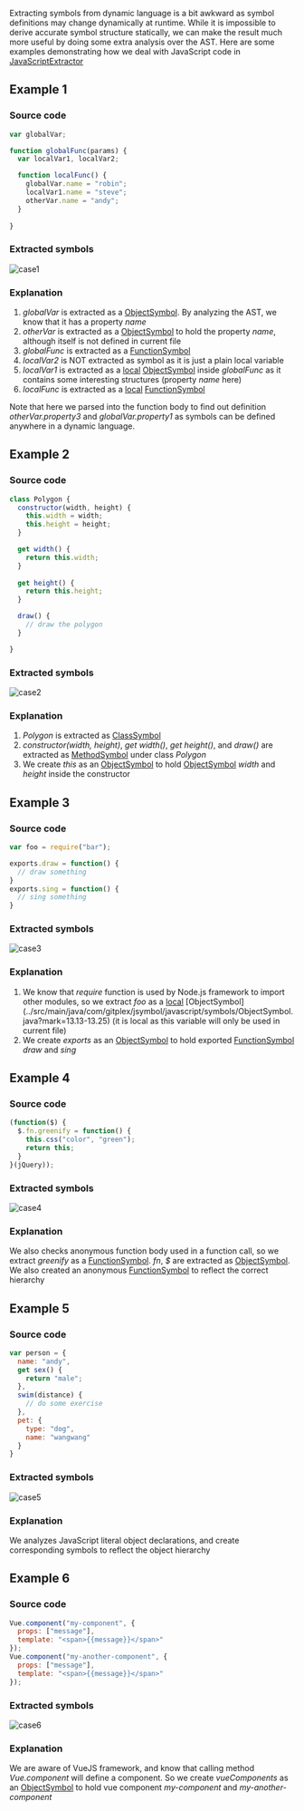 Extracting symbols from dynamic language is a bit awkward as symbol definitions may change dynamically at runtime. While it is impossible to derive accurate symbol structure statically, we can make the result much more useful by doing some extra analysis over the AST. Here are some examples demonstrating how we deal with JavaScript code in [JavaScriptExtractor](../src/main/java/com/gitplex/jsymbol/javascript/JavaScriptExtractor.java)

## Example 1

### Source code

```javascript
var globalVar;

function globalFunc(params) {
  var localVar1, localVar2;

  function localFunc() {
    globalVar.name = "robin";
    localVar1.name = "steve";
    otherVar.name = "andy";
  }
  
}
```
### Extracted symbols

![case1](img/js-case1.png)
 
### Explanation

1. _globalVar_ is extracted as a [ObjectSymbol](../src/main/java/com/gitplex/jsymbol/javascript/symbols/ObjectSymbol.java?mark=13.13-13.25). By analyzing the AST, we know that it has a property _name_
1. _otherVar_ is extracted as a [ObjectSymbol](../src/main/java/com/gitplex/jsymbol/javascript/symbols/ObjectSymbol.java?mark=13.13-13.25) to hold the property _name_, although itself is not defined in current file
1. _globalFunc_ is extracted as a [FunctionSymbol](../src/main/java/com/gitplex/jsymbol/javascript/symbols/FunctionSymbol.java)
1. _localVar2_ is NOT extracted as symbol as it is just a plain local variable
1. _localVar1_ is extracted as a [local](../src/main/java/com/gitplex/jsymbol/Symbol.java?mark=86.28-86.35) [ObjectSymbol](../src/main/java/com/gitplex/jsymbol/javascript/symbols/ObjectSymbol.java?mark=13.13-13.25) inside _globalFunc_ as it contains some interesting structures (property _name_ here)
1. _localFunc_ is extracted as a [local](../src/main/java/com/gitplex/jsymbol/Symbol.java?mark=86.28-86.35) [FunctionSymbol](../src/main/java/com/gitplex/jsymbol/javascript/symbols/FunctionSymbol.java)

Note that here we parsed into the function body to find out definition _otherVar.property3_ and _globalVar.property1_ as symbols can be defined anywhere in a dynamic language.

## Example 2

### Source code

```javascript
class Polygon {
  constructor(width, height) {
    this.width = width;
    this.height = height;
  }

  get width() {
    return this.width;
  }
 
  get height() {
    return this.height;
  }

  draw() {
    // draw the polygon
  }

}
```

### Extracted symbols

![case2](img/js-case2.png)

### Explanation

1. _Polygon_ is extracted as [ClassSymbol](../src/main/java/com/gitplex/jsymbol/javascript/symbols/ClassSymbol.java)
1. _constructor(width, height)_, _get width()_, _get height()_, and _draw()_ are extracted as [MethodSymbol](../src/main/java/com/gitplex/jsymbol/javascript/symbols/MethodSymbol.java) under class _Polygon_
1. We create _this_ as an [ObjectSymbol](../src/main/java/com/gitplex/jsymbol/javascript/symbols/ObjectSymbol.java?mark=13.13-13.25) to hold [ObjectSymbol](../src/main/java/com/gitplex/jsymbol/javascript/symbols/ObjectSymbol.java?mark=13.13-13.25) _width_ and _height_ inside the constructor
    
## Example 3

### Source code

```javascript
var foo = require("bar");

exports.draw = function() {
  // draw something
}
exports.sing = function() {
  // sing something
}
```

### Extracted symbols

![case3](img/js-case3.png)

### Explanation

1. We know that _require_ function is used by Node.js framework to import other modules, so we extract _foo_ as a [local](../src/main/java/com/gitplex/jsymbol/Symbol.java?mark=86.28-86.35) [ObjectSymbol] (../src/main/java/com/gitplex/jsymbol/javascript/symbols/ObjectSymbol.java?mark=13.13-13.25) (it is local as this variable will only be used in current file)
1. We create _exports_ as an [ObjectSymbol](../src/main/java/com/gitplex/jsymbol/javascript/symbols/ObjectSymbol.java?mark=13.13-13.25) to hold exported [FunctionSymbol](../src/main/java/com/gitplex/jsymbol/javascript/symbols/FunctionSymbol.java) _draw_ and _sing_

## Example 4

### Source code

```javascript
(function($) {
  $.fn.greenify = function() {
    this.css("color", "green");
    return this;
  }
}(jQuery));
```

### Extracted symbols

![case4](img/js-case4.png)

### Explanation
We also checks anonymous function body used in a function call, so we extract _greenify_ as a [FunctionSymbol](../src/main/java/com/gitplex/jsymbol/javascript/symbols/FunctionSymbol.java). _fn_, _$_ are extracted as [ObjectSymbol](../src/main/java/com/gitplex/jsymbol/javascript/symbols/ObjectSymbol.java?mark=13.13-13.25). We also created an anonymous [FunctionSymbol](../src/main/java/com/gitplex/jsymbol/javascript/symbols/FunctionSymbol.java) to reflect the correct hierarchy
    
## Example 5

### Source code

```javascript
var person = {
  name: "andy",
  get sex() {
    return "male";
  },
  swim(distance) {
    // do some exercise
  },
  pet: {
    type: "dog",
    name: "wangwang"
  }
}
```

### Extracted symbols
![case5](img/js-case5.png)

### Explanation

We analyzes JavaScript literal object declarations, and create corresponding symbols to reflect the object hierarchy

## Example 6

### Source code

```javascript
Vue.component("my-component", {
  props: ["message"],
  template: "<span>{{message}}</span>"
});
Vue.component("my-another-component", {
  props: ["message"],
  template: "<span>{{message}}</span>"
});
```

### Extracted symbols
![case6](img/js-case6.png)

### Explanation

We are aware of VueJS framework, and know that calling method _Vue.component_ will define a component. So we create _vueComponents_ as an [ObjectSymbol](../src/main/java/com/gitplex/jsymbol/javascript/symbols/ObjectSymbol.java?mark=13.13-13.25) to hold vue component _my-component_ and _my-another-component_